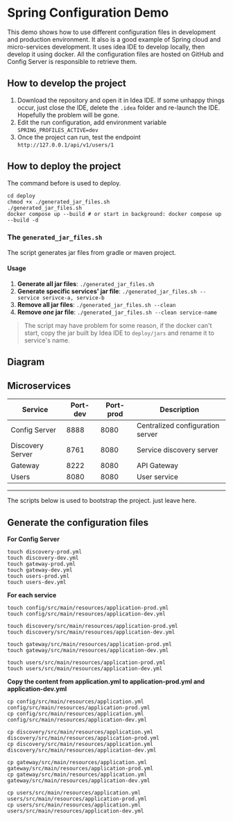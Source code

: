 # Spring Configuration Demo

This demo shows how to use different configuration files in development and production
environment. It also is a good example of Spring cloud and micro-services development. 
It uses idea IDE to develop locally, then develop it using docker. All the configuration files
are hosted on GitHub and Config Server is responsible to retrieve them.

## How to develop the project

1. Download the repository and open it in Idea IDE. If some unhappy things occur, just close the IDE,
delete
the `.idea` folder and re-launch the IDE. Hopefully the problem will be gone. 
2. Edit the run configuration, add environment variable `SPRING_PROFILES_ACTIVE=dev`
3. Once the project can run, test the endpoint `http://127.0.0.1/api/v1/users/1`

## How to deploy the project

The command before is used to deploy.

```shell
cd deploy
chmod +x ./generated_jar_files.sh
./generated_jar_files.sh
docker compose up --build # or start in background: docker compose up --build -d
```

### The `generated_jar_files.sh`
The script generates jar files from gradle or maven project.

#### Usage

1. **Generate all jar files**: `./generated_jar_files.sh`
2. **Generate specific services' jar file**: `./generated_jar_files.sh --service serivce-a, service-b`
3. **Remove all jar files**: `./generated_jar_files.sh --clean`
4. **Remove *one* jar file**: `./generated_jar_files.sh --clean service-name`

> The script may have problem for some reason, if the docker can't start, copy
> the jar built by Idea IDE to `deploy/jars` and rename it to service's name.


## Diagram



## Microservices
| Service          | Port-dev | Port-prod | Description                      |
|------------------|----------|-----------|----------------------------------|
| Config Server    | 8888     | 8080      | Centralized configuration server |
| Discovery Server | 8761     | 8080      | Service discovery server         |
| Gateway          | 8222     | 8080      | API Gateway                      |
| Users            | 8080     | 8080      | User service                     |



----
The scripts below is used to bootstrap the project. just leave here. 
## Generate the configuration files

**For Config Server**
```shell
touch discovery-prod.yml
touch discovery-dev.yml
touch gateway-prod.yml
touch gateway-dev.yml
touch users-prod.yml
touch users-dev.yml
```

**For each service**
```shell
touch config/src/main/resources/application-prod.yml
touch config/src/main/resources/application-dev.yml

touch discovery/src/main/resources/application-prod.yml
touch discovery/src/main/resources/application-dev.yml

touch gateway/src/main/resources/application-prod.yml
touch gateway/src/main/resources/application-dev.yml

touch users/src/main/resources/application-prod.yml
touch users/src/main/resources/application-dev.yml
```

**Copy the content from application.yml to application-prod.yml and application-dev.yml**
```shell
cp config/src/main/resources/application.yml config/src/main/resources/application-prod.yml
cp config/src/main/resources/application.yml config/src/main/resources/application-dev.yml

cp discovery/src/main/resources/application.yml discovery/src/main/resources/application-prod.yml
cp discovery/src/main/resources/application.yml discovery/src/main/resources/application-dev.yml

cp gateway/src/main/resources/application.yml gateway/src/main/resources/application-prod.yml
cp gateway/src/main/resources/application.yml gateway/src/main/resources/application-dev.yml

cp users/src/main/resources/application.yml users/src/main/resources/application-prod.yml
cp users/src/main/resources/application.yml users/src/main/resources/application-dev.yml
```

